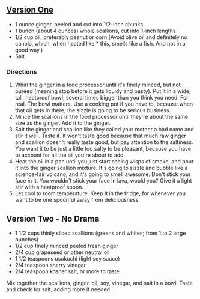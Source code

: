 ## [Version One](https://www.salon.com/2009/06/19/ginger_scallion_sauce_recipe/)

* 1 ounce ginger, peeled and cut into 1/2-inch chunks
* 1 bunch (about 4 ounces) whole scallions, cut into 1-inch lengths
* 1/2 cup oil, preferably peanut or corn (Avoid olive oil and definitely no canola, which, when heated like * this, smells like a fish. And not in a good way.)
* Salt

### Directions

1. Whirl the ginger in a food processor until it's finely minced, but not puréed (meaning stop before it gets liquidy and pasty). Put it in a wide, tall, heatproof bowl, several times bigger than you think you need. For real. The bowl matters. Use a cooking pot if you have to, because when that oil gets in there, the sizzle is going to be serious business.
2. Mince the scallions in the food processor until they're about the same size as the ginger. Add it to the ginger.
3. Salt the ginger and scallion like they called your mother a bad name and stir it well. Taste it. It won't taste good because that much raw ginger and scallion doesn't really taste good, but pay attention to the saltiness. You want it to be just a little too salty to be pleasant, because you have to account for all the oil you're about to add.
4. Heat the oil in a pan until you just start seeing wisps of smoke, and pour it into the ginger scallion mixture. It's going to sizzle and bubble like a science-fair volcano, and it's going to smell awesome. Don't stick your face in it. You wouldn't stick your face in lava, would you? Give it a light stir with a heatproof spoon.
5. Let cool to room temperature. Keep it in the fridge, for whenever you want to be one spoonful away from deliciousness.

## Version Two - No Drama

* 1 1/2 cups thinly sliced scallions (greens and whites; from 1 to 2 large bunches)
* 1/2 cup finely minced peeled fresh ginger
* 2/4 cup grapeseed or other neutral oil
* 1 1/2 teaspoons usukuchi (light soy sauce)
* 2/4 teaspoon sherry vinegar
* 2/4 teaspoon kosher salt, or more to taste

Mix together the scallions, ginger, oil, soy, vinegar, and salt in a bowl. Taste and check for salt, adding more if needed.

